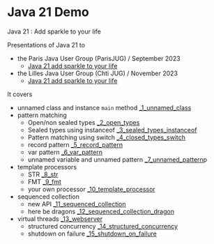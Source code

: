 # Java 21 Demo
Java 21 : Add sparkle to your life

Presentations of Java 21 to
- the Paris Java User Group (ParisJUG) / September 2023
  - [Java 21 add sparkle to your life](Java%2021%20add%20sparkle%20to%20your%20life.pdf)
- the Lilles Java User Group (Chti JUG) / November 2023
  - [Java 21 add sparkle to your life]()


It covers
- unnamed class and instance `main` method [_1_unnamed_class](src/main/java/_1_unnamed_class.java)
- pattern matching
  - Open/non sealed types [_2_open_types](src/main/java/_2_open_types.java)
  - Sealed types using instanceof [_3_sealed_types_instanceof](src/main/java/_3_sealed_types_instanceof.java)
  - Pattern matching using switch [_4_closed_types_switch](src/main/java/_4_sealed_types_switch.java)
  - record pattern [_5_record_pattern](src/main/java/_5_record_pattern.java)
  - var pattern [_6_var_pattern](src/main/java/_6_var_pattern.java)
  - unnamed variable and unnamed pattern [_7_unnamed_pattern](src/main/java/_7_unnamed_pattern.java)p
- template processors
  - STR [_8_str](src/main/java/_8_str.java)
  - FMT [_9_fmt](src/main/java/_9_fmt.java)
  - your own processor [_10_template_processor](src/main/java/_10_template_processor.java)
- sequenced collection
  - new API [_11_sequenced_collection](src/main/java/_11_sequenced_collection.java)
  - here be dragons [_12_sequenced_collection_dragon](src/main/java/_12_sequenced_collection_dragon.java)
- virtual threads [_13_webserver](src/main/java/_13_webserver.java)
  - structured concurrency [_14_structured_concurrency](src/main/java/_14_structured_concurrency.java)
  - shutdown on failure [_15_shutdown_on_failure](src/main/java/_15_shutdown_on_failure.java)


